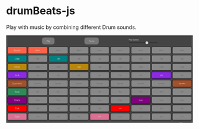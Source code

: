 # drumBeats-js
Play with music by combining different Drum sounds.

![Design preview for the Bookmark landing page coding challenge](./preview.jpg)
